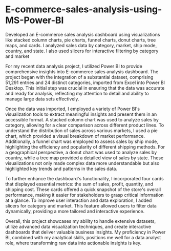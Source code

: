 # E-commerce-sales-analysis-using-MS-Power-BI
Developed an E-commerce sales analysis dashboard using visualizations like stacked column charts, pie charts, funnel charts, donut charts, tree maps, and cards. I analyzed sales data by category, market, ship mode, country, and state. I also used slicers for interactive filtering by category and market

For my recent data analysis project, I utilized Power BI to provide comprehensive insights into E-commerce sales analysis dashboard. The project began with the integration of a substantial dataset, comprising 51,291 entries and 24 distinct categories, imported from Excel into Power BI Desktop. This initial step was crucial in ensuring that the data was accurate and ready for analysis, reflecting my attention to detail and ability to manage large data sets effectively.

Once the data was imported, I employed a variety of Power BI's visualization tools to extract meaningful insights and present them in an accessible format. A stacked column chart was used to analyze sales by category, allowing for a clear comparison across different product lines. To understand the distribution of sales across various markets, I used a pie chart, which provided a visual breakdown of market performance. Additionally, a funnel chart was employed to assess sales by ship mode, highlighting the efficiency and popularity of different shipping methods. For a geographical perspective, a donut chart was used to analyze sales by country, while a tree map provided a detailed view of sales by state. These visualizations not only made complex data more understandable but also highlighted key trends and patterns in the sales data.

To further enhance the dashboard's functionality, I incorporated four cards that displayed essential metrics: the sum of sales, profit, quantity, and shipping cost. These cards offered a quick snapshot of the store's overall performance, making it easier for stakeholders to grasp critical information at a glance. To improve user interaction and data exploration, I added slicers for category and market. This feature allowed users to filter data dynamically, providing a more tailored and interactive experience.

Overall, this project showcases my ability to handle extensive datasets, utilize advanced data visualization techniques, and create interactive dashboards that deliver valuable business insights. My proficiency in Power BI, combined with my analytical skills, positions me well for a data analyst role, where transforming raw data into actionable insights is key.
